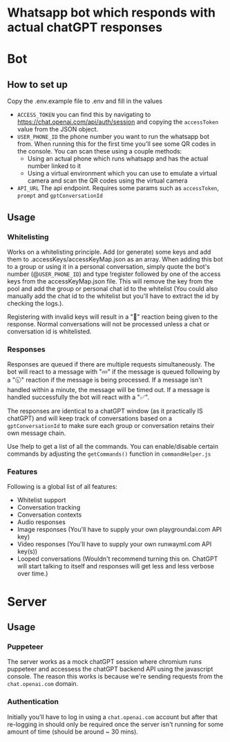 
# Whatsapp bot which responds with actual chatGPT responses

# Bot

## How to set up

Copy the .env.example file to .env and fill in the values

- `ACCESS_TOKEN` you can find this by navigating to https://chat.openai.com/api/auth/session and copying the `accessToken` value from the JSON object.
- `USER_PHONE_ID` the phone number you want to run the whatsapp bot from. When running this for the first time you'll see some QR codes in the console. You can scan these using a couple methods:
	- Using an actual phone which runs whatsapp and has the actual number linked to it
	- Using a virtual environment which you can use to emulate a virtual camera and scan the QR codes using the virtual camera
- `API_URL` The api endpoint. Requires some params such as  `accessToken`, `prompt` and `gptConversationId`

## Usage

### Whitelisting

Works on a whitelisting principle. Add (or generate) some keys and add them to .accessKeys/accessKeyMap.json as an array. When adding this bot to a group or using it in a personal conversation, simply quote the bot's number (@`USER_PHONE_ID`) and type !register followed by one of the access keys from the accessKeyMap.json file. This will remove the key from the pool and add the group or personal chat id to the whitelist (You could also manually add the chat id to the whitelist but you'll have to extract the id by checking the logs.).

Registering with invalid keys will result in a "🚫" reaction being given to the response. Normal conversations will not be processed unless a chat or conversation id is whitelisted.

### Responses

Responses are queued if there are multiple requests simultaneously. The bot will react to a message with "💤" if the message is queued following by a "🕤" reaction if the message is being processed. If a message isn't handled within a minute, the message will be timed out. If a message is handled successfully the bot will react with a "✅".

The responses are identical to a chatGPT window (as it practically IS chatGPT) and will keep track of conversations based on a `gptConversationId` to make sure each group or conversation retains their own message chain.

Use !help to get a list of all the commands. You can enable/disable certain commands by adjusting the `getCommands()` function in `commandHelper.js`

### Features

Following is a global list of all features:

- Whitelist support
- Conversation tracking
- Conversation contexts
- Audio responses
- Image responses (You'll have to supply your own playgroundai.com API key)
- Video responses (You'll have to supply your own runwayml.com API key(s))
- Looped conversations (Wouldn't recommend turning this on. ChatGPT will start talking to itself and responses will get less and less verbose over time.)
# Server

## Usage

### Puppeteer

The server works as a mock chatGPT session where chromium runs puppeteer and accessess the chatGPT backend API using the javascript console. The reason this works is because we're sending requests from the `chat.openai.com` domain.

### Authentication

Initially you'll have to log in using a `chat.openai.com` account but after that re-logging in should only be required once the server isn't running for some amount of time (should be around ~ 30 mins).